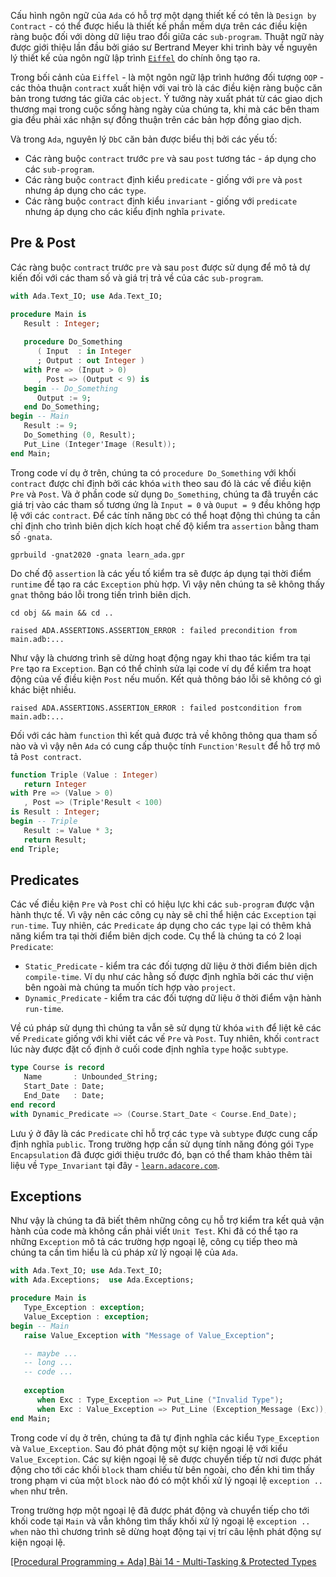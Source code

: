 Cấu hình ngôn ngữ của `Ada` có hỗ trợ một dạng thiết kế có tên là `Design by Contract` - có thể được hiểu là thiết kế phần mềm dựa trên các điều kiện ràng buộc đối với dòng dữ liệu trao đổi giữa các `sub-program`. Thuật ngữ này được giới thiệu lần đầu bởi giáo sư Bertrand Meyer khi trình bày về nguyên lý thiết kế của ngôn ngữ lập trình [`Eiffel`](https://www.eiffel.org/doc/solutions/Eiffel_Software_Free_Eiffel_Library_License_%28IFELL%29) do chính ông tạo ra.

Trong bối cảnh của `Eiffel` - là một ngôn ngữ lập trình hướng đối tượng `OOP` - các thỏa thuận `contract` xuất hiện với vai trò là các điều kiện ràng buộc căn bản trong tương tác giữa các `object`. Ý tưởng này xuất phát từ các giao dịch thương mại trong cuộc sống hàng ngày của chúng ta, khi mà các bên tham gia đều phải xác nhận sự đồng thuận trên các bản hợp đồng giao dịch.

Và trong `Ada`, nguyên lý `DbC` căn bản được biểu thị bởi các yếu tố:

- Các ràng buộc `contract` trước `pre` và sau `post` tương tác - áp dụng cho các `sub-program`.
- Các ràng buộc `contract` định kiểu `predicate` - giống với `pre` và `post` nhưng áp dụng cho các `type`.
- Các ràng buộc `contract` định kiểu `invariant` - giống với `predicate` nhưng áp dụng cho các kiểu định nghĩa `private`.

## Pre & Post

Các ràng buộc `contract` trước `pre` và sau `post` được sử dụng để mô tả dự kiến đối với các tham số và giá trị trả về của các `sub-program`. 

```src/main.adb
with Ada.Text_IO; use Ada.Text_IO;

procedure Main is
   Result : Integer;
   
   procedure Do_Something
      ( Input  : in Integer
      ; Output : out Integer )
   with Pre => (Input > 0)
      , Post => (Output < 9) is
   begin -- Do_Something
      Output := 9;
   end Do_Something;
begin -- Main
   Result := 9;
   Do_Something (0, Result);
   Put_Line (Integer'Image (Result));
end Main;
```

Trong code ví dụ ở trên, chúng ta có `procedure Do_Something` với khối `contract` được chỉ định bởi các khóa `with` theo sau đó là các vế điều kiện `Pre` và `Post`. Và ở phần code sử dụng `Do_Something`, chúng ta đã truyền các giá trị vào các tham số tương ứng là `Input = 0` và `Ouput = 9` đều không hợp lệ với các `contract`. Để các tính năng `DbC` có thể hoạt động thì chúng ta cần chỉ định cho trình biên dịch kích hoạt chế độ kiểm tra `assertion` bằng tham số `-gnata`.

```CMD|Terminal.io
gprbuild -gnat2020 -gnata learn_ada.gpr
```

Do chế độ `assertion` là các yếu tố kiểm tra sẽ được áp dụng tại thời điểm `runtime` để tạo ra các `Exception` phù hợp. Vì vậy nên chúng ta sẽ không thấy `gnat` thông báo lỗi trong tiến trình biên dịch.

```CMD|Terminal.io
cd obj && main && cd ..

raised ADA.ASSERTIONS.ASSERTION_ERROR : failed precondition from main.adb:...
```

Như vậy là chương trình sẽ dừng hoạt động ngay khi thao tác kiểm tra tại `Pre` tạo ra `Exception`. Bạn có thể chỉnh sửa lại code ví dụ để kiểm tra hoạt động của vế điều kiện `Post` nếu muốn. Kết quả thông báo lỗi sẽ không có gì khác biệt nhiều.

```CMD|Terminal.io
raised ADA.ASSERTIONS.ASSERTION_ERROR : failed postcondition from main.adb:...
```

Đối với các hàm `function` thì kết quả được trả về không thông qua tham số nào và vì vậy nên `Ada` có cung cấp thuộc tính `Function'Result` để hỗ trợ mô tả `Post contract`.

```function-contracts.adb
function Triple (Value : Integer)
   return Integer
with Pre => (Value > 0)
   , Post => (Triple'Result < 100)
is Result : Integer;
begin -- Triple
   Result := Value * 3;
   return Result;
end Triple;
```

## Predicates

Các vế điều kiện `Pre` và `Post` chỉ có hiệu lực khi các `sub-program` được vận hành thực tế. Vì vậy nên các công cụ này sẽ chỉ thể hiện các `Exception` tại `run-time`. Tuy nhiên, các `Predicate` áp dụng cho các `type` lại có thêm khả năng kiểm tra tại thời điểm biên dịch code. Cụ thể là chúng ta có 2 loại `Predicate`:

- `Static_Predicate` - kiểm tra các đối tượng dữ liệu ở thời điểm biên dịch `compile-time`. Ví dụ như các hằng số được định nghĩa bởi các thư viện bên ngoài mà chúng ta muốn tích hợp vào `project`.
- `Dynamic_Predicate` - kiểm tra các đối tượng dữ liệu ở thời điểm vận hành `run-time`.

Về cú pháp sử dụng thì chúng ta vẫn sẽ sử dụng từ khóa `with` để liệt kê các vế `Predicate` giống với khi viết các vế `Pre` và `Post`. Tuy nhiên, khối `contract` lúc này được đặt cố định ở cuối code định nghĩa `type` hoặc `subtype`.

```predicate.adb
type Course is record
   Name       : Unbounded_String;
   Start_Date : Date;
   End_Date   : Date;
end record
with Dynamic_Predicate => (Course.Start_Date < Course.End_Date);
```

Lưu ý ở đây là các `Predicate` chỉ hỗ trợ các `type` và `subtype` được cung cấp định nghĩa `public`. Trong trường hợp cần sử dụng tính năng đóng gói `Type Encapsulation` đã được giới thiệu trước đó, bạn có thể tham khảo thêm tài liệu về `Type_Invariant` tại đây - [`learn.adacore.com`](https://learn.adacore.com/courses/intro-to-ada/chapters/contracts.html#type-invariants).

## Exceptions

Như vậy là chúng ta đã biết thêm những công cụ hỗ trợ kiểm tra kết quả vận hành của code mà không cần phải viết `Unit Test`. Khi đã có thể tạo ra những `Exception` mô tả các trường hợp ngoại lệ, công cụ tiếp theo mà chúng ta cần tìm hiểu là cú pháp xử lý ngoại lệ của `Ada`.

```src/main.adb
with Ada.Text_IO; use Ada.Text_IO;
with Ada.Exceptions;  use Ada.Exceptions;

procedure Main is
   Type_Exception : exception;
   Value_Exception : exception;
begin -- Main
   raise Value_Exception with "Message of Value_Exception";

   -- maybe ...
   -- long ...
   -- code ...
   
   exception
      when Exc : Type_Exception => Put_Line ("Invalid Type");
      when Exc : Value_Exception => Put_Line (Exception_Message (Exc));
end Main;
```

Trong code ví dụ ở trên, chúng ta đã tự định nghĩa các kiểu `Type_Exception` và `Value_Exception`. Sau đó phát động một sự kiện ngoại lệ với kiểu `Value_Exception`. Các sự kiện ngoại lệ sẽ được chuyển tiếp từ nơi được phát động cho tới các khối `block` tham chiếu từ bên ngoài, cho đến khi tìm thấy trong phạm vi của một `block` nào đó có một khối xử lý ngoại lệ `exception .. when` như trên.

Trong trường hợp một ngoại lệ đã được phát động và chuyển tiếp cho tới khối code tại `Main` và vẫn không tìm thấy khối xử lý ngoại lệ `exception .. when` nào thì chương trình sẽ dừng hoạt động tại vị trí câu lệnh phát động sự kiện ngoại lệ.

[[Procedural Programming + Ada] Bài 14 - Multi-Tasking & Protected Types](https://viblo.asia/p/EbNVQZ5b4vR)